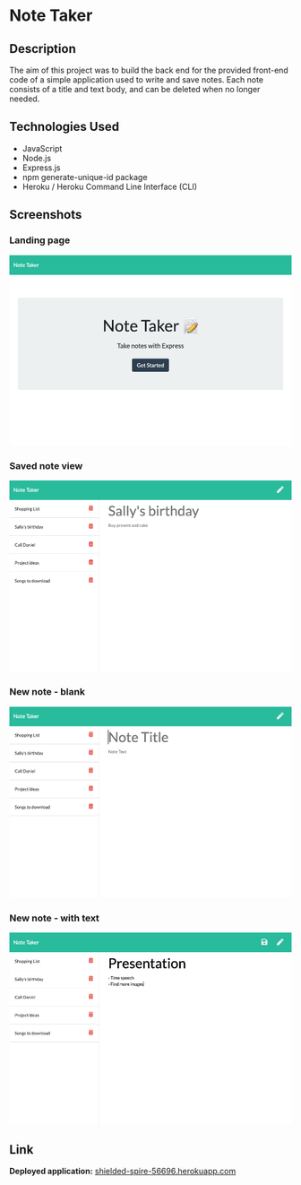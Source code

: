 # Note Taker 

## Description 

The aim of this project was to build the back end for the provided front-end code of a simple application used to write and save notes. 
Each note consists of a title and text body, and can be deleted when no longer needed. 

## Technologies Used

- JavaScript
- Node.js
- Express.js 
- npm generate-unique-id package
- Heroku / Heroku Command Line Interface (CLI)

## Screenshots

### Landing page
![Note Taker landing page](images/landing.png)

### Saved note view
![Note Taker notes page](images/notes.png)

### New note - blank
![Note Taker blank note](images/blank-note.png)

### New note - with text
![Note Taker new note](images/new-note.png)

## Link

**Deployed application:** [shielded-spire-56696.herokuapp.com](https://shielded-spire-56696.herokuapp.com/)